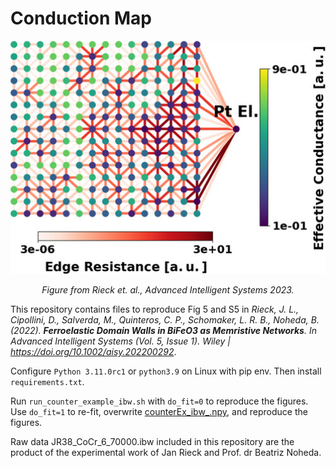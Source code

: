 # Conduction Map

<p align="center">
  <img src="fig-0005.jpg" alt="screenshot" width="600">
</p>
<p align="center"><em>Figure from Rieck et. al., Advanced Intelligent Systems 2023.</em></p>


This repository contains files to reproduce Fig 5 and S5 in _Rieck, J. L., Cipollini, D., Salverda, M., Quinteros, C. P., Schomaker, L. R. B., Noheda, B. (2022). **Ferroelastic Domain Walls in BiFeO3 as Memristive Networks**. In Advanced Intelligent Systems (Vol. 5, Issue 1). Wiley | https://doi.org/10.1002/aisy.202200292_.

Configure `Python 3.11.0rc1` or `python3.9` on Linux with pip env. Then install `requirements.txt`.

Run `run_counter_example_ibw.sh` with `do_fit=0` to reproduce the figures. 
Use `do_fit=1` to re-fit, overwrite [counterEx_ibw_.npy](Output%2FcounterEx_ibw_.npy), and reproduce the figures.

Raw data JR38_CoCr_6_70000.ibw included in this repository are the product of the experimental work of Jan Rieck and Prof. dr Beatriz Noheda.
